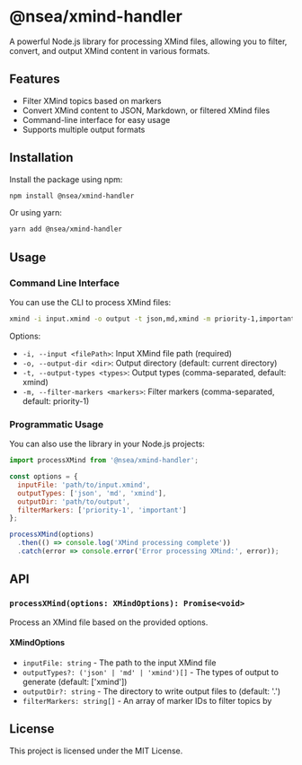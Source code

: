 # @nsea/xmind-handler

A powerful Node.js library for processing XMind files, allowing you to filter, convert, and output XMind content in various formats.

## Features

- Filter XMind topics based on markers
- Convert XMind content to JSON, Markdown, or filtered XMind files
- Command-line interface for easy usage
- Supports multiple output formats

## Installation

Install the package using npm:

```bash
npm install @nsea/xmind-handler
```

Or using yarn:

```bash
yarn add @nsea/xmind-handler
```

## Usage

### Command Line Interface

You can use the CLI to process XMind files:

```bash
xmind -i input.xmind -o output -t json,md,xmind -m priority-1,important
```

Options:
- `-i, --input <filePath>`: Input XMind file path (required)
- `-o, --output-dir <dir>`: Output directory (default: current directory)
- `-t, --output-types <types>`: Output types (comma-separated, default: xmind)
- `-m, --filter-markers <markers>`: Filter markers (comma-separated, default: priority-1)

### Programmatic Usage

You can also use the library in your Node.js projects:

```javascript
import processXMind from '@nsea/xmind-handler';

const options = {
  inputFile: 'path/to/input.xmind',
  outputTypes: ['json', 'md', 'xmind'],
  outputDir: 'path/to/output',
  filterMarkers: ['priority-1', 'important']
};

processXMind(options)
  .then(() => console.log('XMind processing complete'))
  .catch(error => console.error('Error processing XMind:', error));
```

## API

### `processXMind(options: XMindOptions): Promise<void>`

Process an XMind file based on the provided options.

#### XMindOptions

- `inputFile: string` - The path to the input XMind file
- `outputTypes?: ('json' | 'md' | 'xmind')[]` - The types of output to generate (default: ['xmind'])
- `outputDir?: string` - The directory to write output files to (default: '.')
- `filterMarkers: string[]` - An array of marker IDs to filter topics by

## License

This project is licensed under the MIT License.